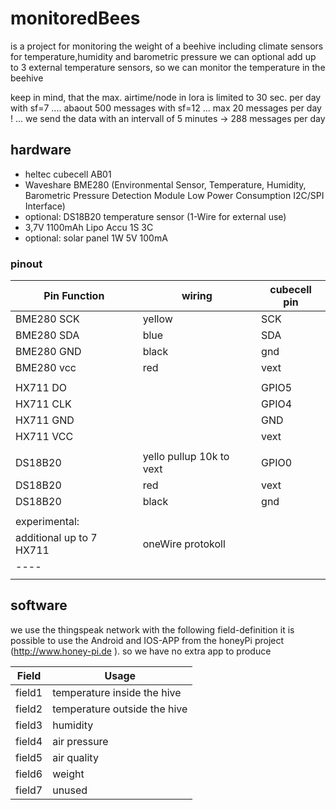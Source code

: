 # monitoredBees 
is a project for monitoring the weight of a beehive including climate sensors for temperature,humidity and barometric pressure 
we can optional add up to 3 external temperature sensors, so we can monitor the temperature in the beehive

keep in mind, that the max. airtime/node in lora is limited to 30 sec. per day
with sf=7 .... abaout 500 messages
with sf=12  ... max 20 messages per day ! 
... we send the data with an intervall of 5 minutes -> 288 messages per day

## hardware
- heltec cubecell AB01 
- Waveshare BME280 (Environmental Sensor, Temperature, Humidity, Barometric Pressure Detection Module Low Power Consumption I2C/SPI Interface)
- optional:  DS18B20 temperature sensor (1-Wire for external use) 
- 3,7V 1100mAh Lipo Accu 1S 3C
- optional: solar panel 1W 5V 100mA

### pinout

|Pin Function |  wiring | cubecell pin |
|----|----|----|
|BME280 SCK | yellow | SCK |
|BME280 SDA | blue | SDA |
|BME280 GND | black | gnd |
|BME280 vcc | red | vext  |
|    |    |    |
|HX711 DO|   |  GPIO5 |
|HX711 CLK|   |  GPIO4 |
|HX711 GND|   |  GND |
|HX711 VCC|   |  vext |
|    |    |    |
| DS18B20 | yello pullup 10k to vext | GPIO0 |
| DS18B20 | red  | vext |
| DS18B20 | black | gnd |
|    |    |    |
| experimental: |
|additional up to 7 HX711| oneWire protokoll| |
|----|
|    |    |    |

## software
we use the thingspeak network 
with the following field-definition it is possible to use the Android and IOS-APP from the honeyPi project (http://www.honey-pi.de ). so we have no extra app to produce     

| Field | Usage |
| ---- | ---- |
| field1 | temperature inside the hive |
| field2 | temperature outside the hive |
| field3 | humidity |
| field4 | air pressure |
| field5 | air quality |
| field6 | weight |
| field7 | unused |
